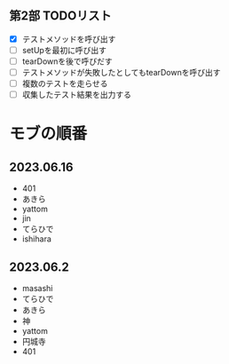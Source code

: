 ## 第2部 TODOリスト

- [x] テストメソッドを呼び出す
- [ ] setUpを最初に呼び出す
- [ ] tearDownを後で呼びだす
- [ ] テストメソッドが失敗したとしてもtearDownを呼び出す
- [ ] 複数のテストを走らせる
- [ ] 収集したテスト結果を出力する

# モブの順番

## 2023.06.16
- 401
- あきら
- yattom
- jin
- てらひで
- ishihara

## 2023.06.2
- masashi
- てらひで
- あきら
- 神
- yattom
- 円城寺
- 401